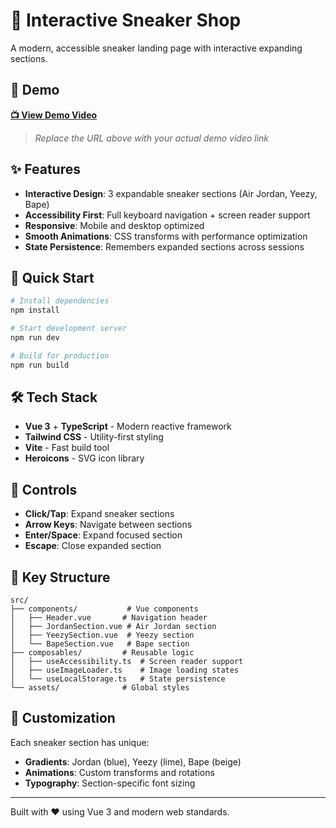 # 👟 Interactive Sneaker Shop

A modern, accessible sneaker landing page with interactive expanding sections.

## 🎥 Demo

[**📺 View Demo Video**](https://your-demo-video-url-here.com)

> _Replace the URL above with your actual demo video link_

## ✨ Features

- **Interactive Design**: 3 expandable sneaker sections (Air Jordan, Yeezy, Bape)
- **Accessibility First**: Full keyboard navigation + screen reader support
- **Responsive**: Mobile and desktop optimized
- **Smooth Animations**: CSS transforms with performance optimization
- **State Persistence**: Remembers expanded sections across sessions

## 🚀 Quick Start

```bash
# Install dependencies
npm install

# Start development server
npm run dev

# Build for production
npm run build
```

## 🛠️ Tech Stack

- **Vue 3** + **TypeScript** - Modern reactive framework
- **Tailwind CSS** - Utility-first styling
- **Vite** - Fast build tool
- **Heroicons** - SVG icon library

## 📱 Controls

- **Click/Tap**: Expand sneaker sections
- **Arrow Keys**: Navigate between sections
- **Enter/Space**: Expand focused section
- **Escape**: Close expanded section

## 📂 Key Structure

```
src/
├── components/           # Vue components
│   ├── Header.vue       # Navigation header
│   ├── JordanSection.vue # Air Jordan section
│   ├── YeezySection.vue  # Yeezy section
│   └── BapeSection.vue   # Bape section
├── composables/         # Reusable logic
│   ├── useAccessibility.ts  # Screen reader support
│   ├── useImageLoader.ts    # Image loading states
│   └── useLocalStorage.ts   # State persistence
└── assets/              # Global styles
```

## 🎨 Customization

Each sneaker section has unique:

- **Gradients**: Jordan (blue), Yeezy (lime), Bape (beige)
- **Animations**: Custom transforms and rotations
- **Typography**: Section-specific font sizing

---

Built with ❤️ using Vue 3 and modern web standards.
